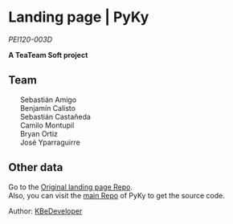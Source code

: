 Landing page | PyKy
===================

*PEI120-003D*

**A TeaTeam Soft project**

Team
----

&nbsp;&nbsp;&nbsp;&nbsp;&nbsp;&nbsp;Sebastián Amigo<br/>
&nbsp;&nbsp;&nbsp;&nbsp;&nbsp;&nbsp;Benjamín Calisto<br/>
&nbsp;&nbsp;&nbsp;&nbsp;&nbsp;&nbsp;Sebastián Castañeda<br/>
&nbsp;&nbsp;&nbsp;&nbsp;&nbsp;&nbsp;Camilo Montupil<br/>
&nbsp;&nbsp;&nbsp;&nbsp;&nbsp;&nbsp;Bryan Ortiz<br/>
&nbsp;&nbsp;&nbsp;&nbsp;&nbsp;&nbsp;José Yparraguirre<br/>

Other data
--

Go to the <a href="https://github.com/TeaTeamSoft/pyky-landing.git" target="blank">Original landing page Repo</a>.<br/>
Also, you can visit the <a href="#" target="blank">main Repo</a> of PyKy to get the source code.<br/>

Author: <a href="https://github.com/KBeDeveloper" target="blank">KBeDeveloper</a>